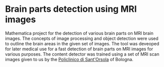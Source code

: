# Brain parts detection using MRI images
Mathematica project for the detection of various brain parts on MRI brain images. The concepts of image processing and object detection were used to outline the brain areas in the given set of images. The tool was deveoped for later medical use for a fast detection of brain parts on MRI images for various purposes. The content detector was trained using a set of MRI scan images given to us by the [Policlinico di Sant'Orsola](https://www.aosp.bo.it/) of Bologna.
